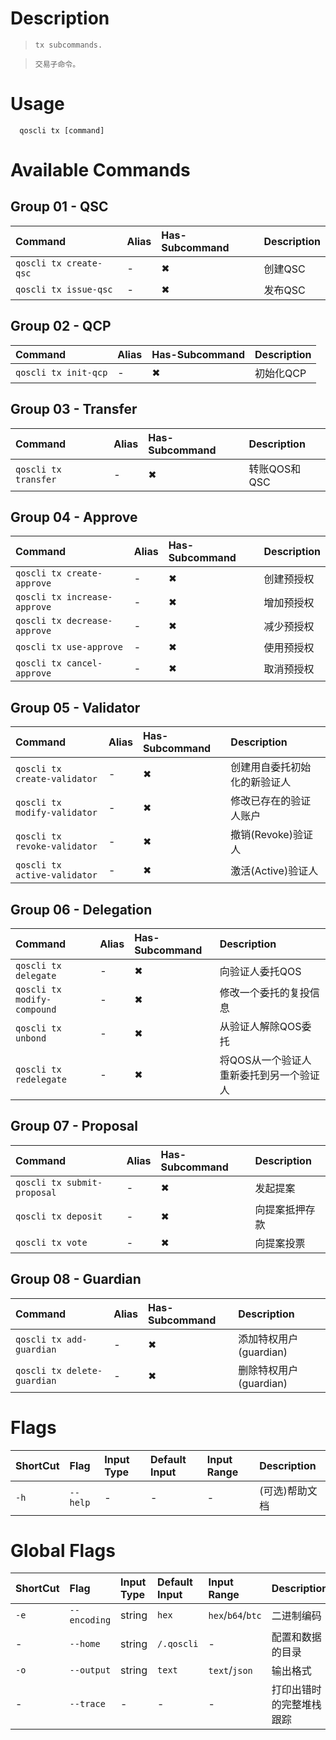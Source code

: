 # Description

>     tx subcommands.

>     交易子命令。

# Usage
```
  qoscli tx [command]
```

# Available Commands

## Group 01 - QSC
| Command                | Alias | Has-Subcommand | Description |
|:-----------------------|:------|:---------------|:------------|
| `qoscli tx create-qsc` | -     | ✖              | 创建QSC       |
| `qoscli tx issue-qsc`  | -     | ✖              | 发布QSC       |

## Group 02 - QCP
| Command              | Alias | Has-Subcommand | Description |
|:---------------------|:------|:---------------|:------------|
| `qoscli tx init-qcp` | -     | ✖              | 初始化QCP      |

## Group 03 - Transfer
| Command              | Alias | Has-Subcommand | Description |
|:---------------------|:------|:---------------|:------------|
| `qoscli tx transfer` | -     | ✖              | 转账QOS和QSC   |

## Group 04 - Approve
| Command                      | Alias | Has-Subcommand | Description |
|:-----------------------------|:------|:---------------|:------------|
| `qoscli tx create-approve`   | -     | ✖              | 创建预授权       |
| `qoscli tx increase-approve` | -     | ✖              | 增加预授权       |
| `qoscli tx decrease-approve` | -     | ✖              | 减少预授权       |
| `qoscli tx use-approve`      | -     | ✖              | 使用预授权       |
| `qoscli tx cancel-approve`   | -     | ✖              | 取消预授权       |

## Group 05 - Validator
| Command                      | Alias | Has-Subcommand | Description    |
|:-----------------------------|:------|:---------------|:---------------|
| `qoscli tx create-validator` | -     | ✖              | 创建用自委托初始化的新验证人 |
| `qoscli tx modify-validator` | -     | ✖              | 修改已存在的验证人账户    |
| `qoscli tx revoke-validator` | -     | ✖              | 撤销(Revoke)验证人  |
| `qoscli tx active-validator` | -     | ✖              | 激活(Active)验证人  |

## Group 06 - Delegation
| Command                     | Alias | Has-Subcommand | Description           |
|:----------------------------|:------|:---------------|:----------------------|
| `qoscli tx delegate`        | -     | ✖              | 向验证人委托QOS             |
| `qoscli tx modify-compound` | -     | ✖              | 修改一个委托的复投信息           |
| `qoscli tx unbond`          | -     | ✖              | 从验证人解除QOS委托           |
| `qoscli tx redelegate`      | -     | ✖              | 将QOS从一个验证人重新委托到另一个验证人 |

## Group 07 - Proposal
| Command                     | Alias | Has-Subcommand | Description |
|:----------------------------|:------|:---------------|:------------|
| `qoscli tx submit-proposal` | -     | ✖              | 发起提案        |
| `qoscli tx deposit`         | -     | ✖              | 向提案抵押存款     |
| `qoscli tx vote`            | -     | ✖              | 向提案投票       |

## Group 08 - Guardian
| Command                     | Alias | Has-Subcommand | Description      |
|:----------------------------|:------|:---------------|:-----------------|
| `qoscli tx add-guardian`    | -     | ✖              | 添加特权用户(guardian) |
| `qoscli tx delete-guardian` | -     | ✖              | 删除特权用户(guardian) |

# Flags

| ShortCut | Flag      | Input Type | Default Input | Input Range | Description            |
|:---------|:----------|:-----------|:--------------|:------------|:-----------------------|
| `-h`     | `--help`  | -          | -             | -           | (可选)帮助文档                   |

# Global Flags

| ShortCut | Flag         | Input Type | Default Input | Input Range       | Description  |
|:---------|:-------------|:-----------|:--------------|:------------------|:-------------|
| `-e`     | `--encoding` | string     | `hex`         | `hex`/`b64`/`btc` | 二进制编码        |
| -        | `--home`     | string     | `/.qoscli`    | -                 | 配置和数据的目录     |
| `-o`     | `--output`   | string     | `text`        | `text`/`json`     | 输出格式         |
| -        | `--trace`    | -          | -             | -                 | 打印出错时的完整堆栈跟踪 |
